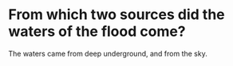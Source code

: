 # From which two sources did the waters of the flood come?

The waters came from deep underground, and from the sky.

